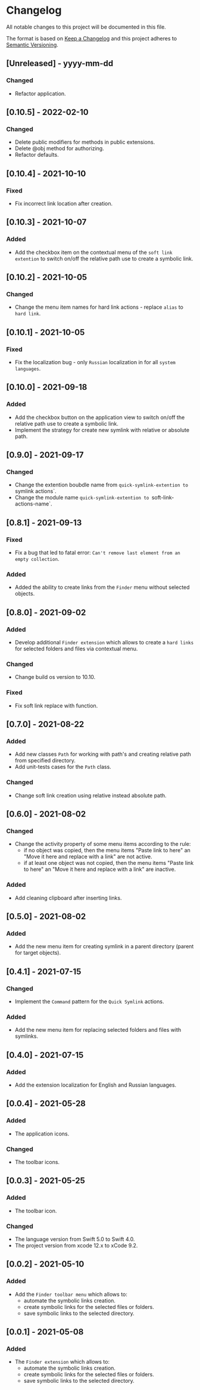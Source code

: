 # Changelog

All notable changes to this project will be documented in this file.

The format is based on [Keep a Changelog](http://keepachangelog.com/) and this project adheres to [Semantic Versioning](http://semver.org/).

## [Unreleased] - yyyy-mm-dd

### Changed

- Refactor application.

## [0.10.5] - 2022-02-10

### Changed

- Delete public modifiers for methods in public extensions.
- Delete @obj method for authorizing.
- Refactor defaults.

## [0.10.4] - 2021-10-10

### Fixed

- Fix  incorrect link location after creation.

## [0.10.3] - 2021-10-07

### Added

- Add the checkbox item on the contextual menu of the `soft link extention` to switch on/off the relative path use to create a symbolic link.

## [0.10.2] - 2021-10-05

### Changed

- Change the menu item names for hard link actions - replace `alias` to `hard link`.

## [0.10.1] - 2021-10-05

### Fixed

- Fix the localization bug - only `Russian` localization in for all `system languages`.

## [0.10.0] - 2021-09-18

### Added

- Add the checkbox button on the application view to switch on/off the relative path use to create a symbolic link.
- Implement the strategy for create new symlink with relative or absolute path.

## [0.9.0] - 2021-09-17

### Changed

- Change the extention boubdle name from `quick-symlink-extention to `symlink actions`.
- Change the module name `quick-symlink-extention to `soft-link-actions-name`.

## [0.8.1] - 2021-09-13

### Fixed

- Fix a bug that led to fatal error: `Can't remove last element from an empty collection`.

### Added

- Added the ability to create links from the `Finder` menu without selected objects.

## [0.8.0] - 2021-09-02

### Added

- Develop additional `Finder extension`  which allows to create a `hard links` for selected folders and files via contextual menu.

### Changed

- Change build os version to 10.10.

### Fixed

- Fix soft link replace with function.

## [0.7.0] - 2021-08-22

### Added

- Add new classes `Path` for working with path's and creating relative path from specified directory.
- Add unit-tests cases for the `Path` class.

### Changed

- Change soft link creation using relative instead absolute path.

## [0.6.0] - 2021-08-02

### Changed

- Change the activity property of some menu items according to the rule:
	- if no object was copied, then the menu items "Paste link to here" an "Move it here and replace with a link"  are not active.
	- if at least one object was not copied, then the menu items  "Paste link to here" an "Move it here and replace with a link" are inactive.

### Added

- Add cleaning clipboard after inserting links.

## [0.5.0] - 2021-08-02

### Added

- Add the new menu item for creating symlink in a parent directory (parent for target objects).

## [0.4.1] - 2021-07-15

### Changed

- Implement the  `Command` pattern for the `Quick Symlink` actions.

### Added

- Add the new menu item for replacing selected folders and files with symlinks.

## [0.4.0] - 2021-07-15

### Added

- Add the extension localization for English and Russian languages.

## [0.0.4] - 2021-05-28

### Added

- The application icons.

### Changed

- The toolbar icons.

## [0.0.3] - 2021-05-25

### Added

- The toolbar icon.

### Changed

- The language version from Swift 5.0 to Swift 4.0.
- The project version from xcode 12.x to xCode 9.2.

## [0.0.2] - 2021-05-10

### Added

- Add the `Finder toolbar menu`  which allows to:
  - automate the symbolic links creation.
  - create symbolic links for the selected files or folders.
  - save symbolic links to the selected directory.

## [0.0.1] - 2021-05-08

### Added

- The `Finder extension`  which allows to:
  - automate the symbolic links creation.
  - create symbolic links for the selected files or folders.
  - save symbolic links to the selected directory.